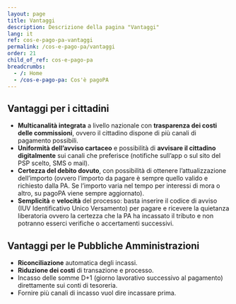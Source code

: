 ```yaml
---
layout: page
title: Vantaggi
description: Descrizione della pagina "Vantaggi"
lang: it
ref: cos-e-pago-pa-vantaggi
permalink: /cos-e-pago-pa/vantaggi
order: 21
child_of_ref: cos-e-pago-pa
breadcrumbs:
  - /: Home
  - /cos-e-pago-pa: Cos'è pagoPA
---
```


## Vantaggi per i cittadini

* **Multicanalità integrata** a livello nazionale con **trasparenza dei costi delle commissioni**, ovvero il cittadino dispone di più canali di pagamento possibili.
* **Uniformità dell’avviso cartaceo** e possibilità di **avvisare il cittadino digitalmente** sui canali che preferisce (notifiche sull’app o sul sito del PSP scelto, SMS o mail).
* **Certezza del debito dovuto**, con possibilità di ottenere l’attualizzazione dell’importo (ovvero l’importo da pagare è sempre quello valido e richiesto dalla PA. Se l’importo varia nel tempo per interessi di mora o altro, su pagoPA viene sempre aggiornato).
* **Semplicità** e **velocità** del processo: basta inserire il codice di avviso (IUV Identificativo Unico Versamento) per pagare e ricevere la quietanza liberatoria ovvero la certezza che la PA ha incassato il tributo e non potranno esserci verifiche o accertamenti successivi.

## Vantaggi per le Pubbliche Amministrazioni

* **Riconciliazione** automatica degli incassi.
* **Riduzione dei costi** di transazione e processo.
* Incasso delle somme D+1 (giorno lavorativo successivo al pagamento) direttamente sui conti di tesoreria.
* Fornire più canali di incasso vuol dire incassare prima.
